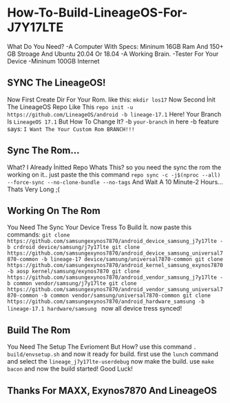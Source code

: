 # How-To-Build-LineageOS-For-J7Y17LTE
What Do You Need?
-A Computer With Specs: Mininum 16GB Ram And 150+ GB Stroage And Ubuntu 20.04 Or 18.04
-A Working Brain.
-Tester For Your Device
-Mininum 100GB Internet
## SYNC The LineageOS!
Now First Create Dir For Your Rom. like this: `mkdir los17`
Now Second İnit The LineageOS Repo
Like This
`repo init -u https://github.com/LineageOS/android -b lineage-17.1`
Here! Your Branch Is `LineageOS 17.1` But How To Change It? 
-b `your-branch` in here -b feature says: `I Want The Your Custom Rom BRANCH!!!`
## Sync The Rom...
What? I Already İnitted Repo Whats This? so you need the sync the rom the working on it.. 
just paste the this command `repo sync -c -j$(nproc --all) --force-sync --no-clone-bundle --no-tags`
And Wait A 10 Minute-2 Hours... Thats Very Long ;(
## Working On The Rom
You Need The Sync Your Device Tress To Build İt. 
now paste this commands:
`git clone https://github.com/samsungexynos7870/android_device_samsung_j7y17lte -b crdroid device/samsung/j7y17lte
git clone https://github.com/samsungexynos7870/android_device_samsung_universal7870-common -b lineage-17 device/samsung/universal7870-common
git clone https://github.com/samsungexynos7870/android_kernel_samsung_exynos7870 -b aosp kernel/samsung/exynos7870
git clone https://github.com/samsungexynos7870/android_vendor_samsung_j7y17lte -b common vendor/samsung/j7y17lte
git clone https://github.com/samsungexynos7870/android_vendor_samsung_universal7870-common -b common vendor/samsung/universal7870-common
git clone https://github.com/samsungexynos7870/android_hardware_samsung -b lineage-17.1 hardware/samsung
`
now all device tress synced!
## Build The Rom 
You Need The Setup The Evrioment But How? 
use this command `. build/envsetup.sh`
and now it ready for build. first use the `lunch` command and select the `lineage_j7y17lte-userdebug` now make the build. use `make bacon` and now the build started! Good Luck!












## Thanks For MAXX, Exynos7870 And LineageOS
